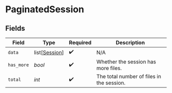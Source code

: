 # PaginatedSession


## Fields

| Field                                           | Type                                            | Required                                        | Description                                     |
| ----------------------------------------------- | ----------------------------------------------- | ----------------------------------------------- | ----------------------------------------------- |
| `data`                                          | list[[Session](../../models/shared/session.md)] | :heavy_check_mark:                              | N/A                                             |
| `has_more`                                      | *bool*                                          | :heavy_check_mark:                              | Whether the session has more files.             |
| `total`                                         | *int*                                           | :heavy_check_mark:                              | The total number of files in the session.       |
